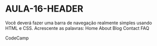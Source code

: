 # AULA-16-HEADER
Você deverá fazer uma barra de navegação realmente simples usando HTML e CSS.
Acrescente as palavras: Home
About
Blog
Contact
FAQ

CodeCamp

